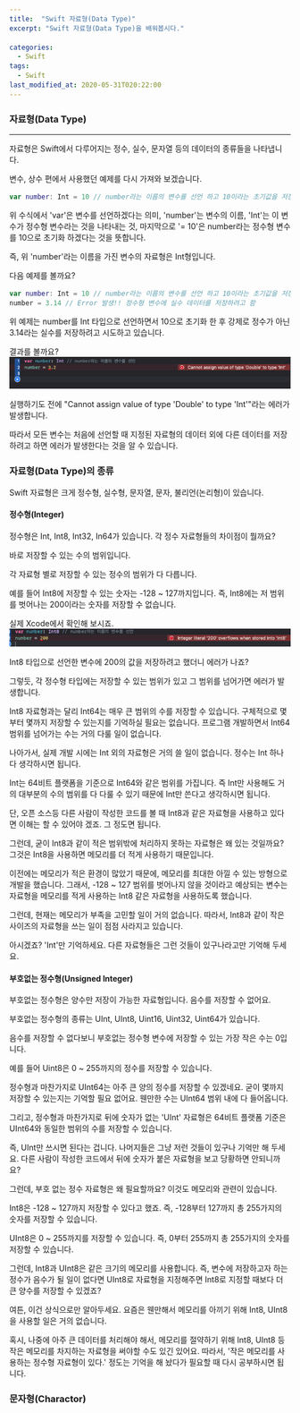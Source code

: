 ```yaml
---
title:  "Swift 자료형(Data Type)"
excerpt: "Swift 자료형(Data Type)을 배워봅시다."

categories:
  - Swift
tags:
  - Swift
last_modified_at: 2020-05-31T020:22:00
---
```


### 자료형(Data Type)

---

자료형은 Swift에서 다루어지는 정수, 실수, 문자열 등의 데이터의 종류들을 나타냅니다.

변수, 상수 편에서 사용했던 예제를 다시 가져와 보겠습니다.

```swift
var number: Int = 10 // number라는 이름의 변수를 선언 하고 10이라는 초기값을 저장
```

위 수식에서 'var'은 변수를 선언하겠다는 의미, 'number'는 변수의 이름, 'Int'는 이 변수가 정수형 변수라는 것을 나타내는 것, 마지막으로 '= 10'은 number라는 정수형 변수를 10으로 초기화 하겠다는 것을 뜻합니다.

즉, 위 'number'라는 이름을 가진 변수의 자료형은 Int형입니다.

다음 예제를 볼까요?

```swift
var number: Int = 10 // number라는 이름의 변수를 선언 하고 10이라는 초기값을 저장
number = 3.14 // Error 발생!! 정수형 변수에 실수 데이터를 저장하려고 함
```

위 예제는 number를 Int 타입으로 선언하면서 10으로 초기화 한 후 강제로 정수가 아닌 3.14라는 실수를 저장하려고 시도하고 있습니다.

결과를 볼까요?
![data type 에러](/assets/posts/type_error.png)

실행하기도 전에 "Cannot assign value of type 'Double' to type 'Int'"라는 에러가 발생합니다.

따라서 모든 변수는 처음에 선언할 때 지정된 자료형의 데이터 외에 다른 데이터를 저장하려고 하면 에러가 발생한다는 것을 알 수 있습니다.

### 자료형(Data Type)의 종류

Swift 자료형은 크게 정수형, 실수형, 문자열, 문자, 불리언(논리형)이 있습니다.

#### 정수형(Integer)

정수형은 Int, Int8, Int32, In64가 있습니다. 각 정수 자료형들의 차이점이 뭘까요?

바로 저장할 수 있는 수의 범위입니다.

각 자료형 별로 저장할 수 있는 정수의 범위가 다 다릅니다.

예를 들어 Int8에 저장할 수 있는 숫자는 -128 ~ 127까지입니다. 즉, Int8에는 저 범위를 벗어나는 200이라는 숫자를 저장할 수 없습니다.

실제 Xcode에서 확인해 보시죠.
![overflow 에러](/assets/posts/overflow.png)

Int8 타입으로 선언한 변수에 200의 값을 저장하려고 했더니 에러가 나죠?

그렇듯, 각 정수형 타입에는 저장할 수 있는 범위가 있고 그 범위를 넘어가면 에러가 발생합니다.

Int8 자료형과는 달리 Int64는 매우 큰 범위의 수를 저장할 수 있습니다. 구체적으로 몇부터 몇까지 저장할 수 있는지를 기억하실 필요는 없습니다. 프로그램 개발하면서 Int64 범위를 넘어가는 수는 거의 다룰 일이 없습니다.

나아가서, 실제 개발 시에는 Int 외의 자료형은 거의 쓸 일이 없습니다. 정수는 Int 하나다 생각하시면 됩니다.

Int는 64비트 플랫폼을 기준으로 Int64와 같은 범위를 가집니다. 즉 Int만 사용해도 거의 대부분의 수의 범위를 다 다룰 수 있기 때문에 Int만 쓴다고 생각하시면 됩니다.

단, 오픈 소스등 다른 사람이 작성한 코드를 볼 때 Int8과 같은 자료형을 사용하고 있다면 이해는 할 수 있어야 겠죠. 그 정도면 됩니다.

그런데, 굳이 Int8과 같이 적은 범위밖에 처리하지 못하는 자료형은 왜 있는 것일까요? 그것은 Int8을 사용하면 메모리를 더 적게 사용하기 때문입니다.

이전에는 메모리가 적은 환경이 많았기 때문에, 메모리를 최대한 아낄 수 있는 방형으로 개발을 했습니다. 그래서, -128 ~ 127 범위를 벗어나지 않을 것이라고 예상되는 변수는 자료형을 메모리를 적게 사용하는 Int8 같은 자료형을 사용하도록 했습니다.

그런데, 현재는 메모리가 부족을 고민할 일이 거의 없습니다. 따라서, Int8과 같이 작은 사이즈의 자료형을 쓰는 일이 점점 사라지고 있습니다.

아시겠죠? 'Int'만 기억하세요. 다른 자료형들은 그런 것들이 있구나라고만 기억해 두세요.

#### 부호없는 정수형(Unsigned Integer)

부호없는 정수형은 양수만 저장이 가능한 자료형입니다. 음수를 저장할 수 없어요.

부호없는 정수형의 종류는 UInt, UInt8, Uint16, Uint32, Uint64가 있습니다.

음수를 저장할 수 없다보니 부호없는 정수형 변수에 저장할 수 있는 가장 작은 수는 0입니다.

예를 들어 Uint8은 0 ~ 255까지의 정수를 저장할 수 있습니다.

정수형과 마찬가지로 UInt64는 아주 큰 양의 정수를 저장할 수 있겠네요. 굳이 몇까지 저장할 수 있는지는 기억할 필요 없어요. 웬만한 수는 UInt64 범위 내에 다 들어옵니다.

그리고, 정수형과 마찬가지로 뒤에 숫자가 없는 'UInt' 자료형은 64비트 플랫폼 기준은 UInt64와 동일한 범위의 수를 저장할 수 있습니다.

즉, UInt만 쓰시면 된다는 겁니다. 나머지들은 그냥 저런 것들이 있구나 기억만 해 두세요. 다른 사람이 작성한 코드에서 뒤에 숫자가 붙은 자료형을 보고 당황하면 안되니까요?

그런데, 부호 없는 정수 자료형은 왜 필요할까요? 이것도 메모리와 관련이 있습니다.

Int8은 -128 ~ 127까지 저장할 수 있다고 했죠. 즉, -128부터 127까지 총 255가지의 숫자를 저장할 수 있습니다.

UInt8은 0 ~ 255까지를 저장할 수 있습니다. 즉, 0부터 255까지 총 255가지의 숫자를 저장할 수 있습니다.

그런데, Int8과 UInt8은 같은 크기의 메모리를 사용합니다. 즉, 변수에 저장하고자 하는 정수가 음수가 될 일이 없다면 UInt8로 자료형을 지정해주면 Int8로 지정할 때보다 더 큰 양수를 저장할 수 있겠죠?

여튼, 이건 상식으로만 알아두세요. 요즘은 웬만해서 메모리를 아끼기 위해 Int8, UInt8을 사용할 일은 거의 없습니다.

혹시, 나중에 아주 큰 데이터를 처리해야 해서, 메모리를 절약하기 위해 Int8, UInt8 등 작은 메모리를 차지하는 자료형을 써야할 수도 있긴 있어요. 따라서, '작은 메모리를 사용하는 정수형 자료형이 있다.' 정도는 기억을 해 놨다가 필요할 때 다시 공부하시면 됩니다.

### 문자형(Charactor)

